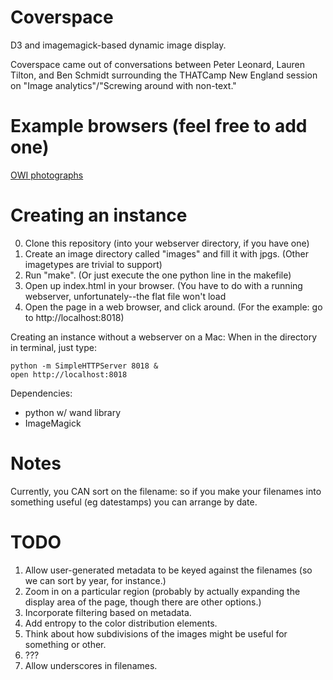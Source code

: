 Coverspace
==========

D3 and imagemagick-based dynamic image display.


Coverspace came out of conversations between Peter Leonard, Lauren Tilton, and Ben Schmidt surrounding the THATCamp New
England session on "Image analytics"/"Screwing around with non-text."


Example browsers (feel free to add one)
=======================================

[OWI photographs](http://benschmidt.org/coverspace)



Creating an instance
====================

0. Clone this repository (into your webserver directory, if you have one)
1. Create an image directory called "images" and fill it with jpgs. (Other imagetypes are trivial to support)
2. Run "make". (Or just execute the one python line in the makefile)
3. Open up index.html in your browser. (You have to do with a running webserver, unfortunately--the flat file won't load
4. Open the page in a web browser, and click around. (For the example: go to http://localhost:8018)

Creating an instance without a webserver on a Mac:
When in the directory in terminal, just type:
``` {sh}
python -m SimpleHTTPServer 8018 &
open http://localhost:8018
```
Dependencies:
* python w/ wand library
* ImageMagick

Notes
======
Currently, you CAN sort on the filename: so if you make your filenames into something useful (eg datestamps) you can arrange by date.

TODO
====

1. Allow user-generated metadata to be keyed against the filenames (so we can sort by year, for instance.)
1. Zoom in on a particular region (probably by actually expanding the display area of the page, though there are other options.)
1. Incorporate filtering based on metadata.
4. Add entropy to the color distribution elements.
5. Think about how subdivisions of the images might be useful for something or other.
4. ???
9. Allow underscores in filenames.